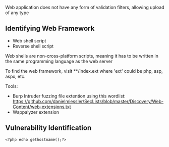 Web application does not have any form of validation filters, allowing upload of any type

## Identifying Web Framework
- Web shell script
- Reverse shell script

Web shells are non-cross-platform scripts, meaning it has to be written in the same programming language as the web server

To find the web framework, visit **/index.ext where 'ext' could be php, asp, aspx, etc.

Tools:
- Burp Intruder fuzzing file extention using this wordlist: https://github.com/danielmiessler/SecLists/blob/master/Discovery/Web-Content/web-extensions.txt
- Wappalyzer extension

## Vulnerability Identification
```shell-session
<?php echo gethostname();?>
```
